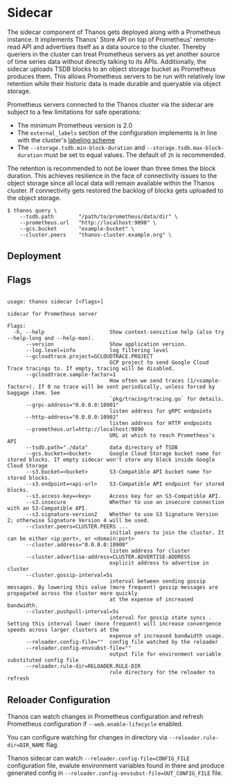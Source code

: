 # Sidecar

The sidecar component of Thanos gets deployed along with a Prometheus instance. It implements Thanos' Store API on top of Prometheus' remote-read API and advertises itself as a data source to the cluster. Thereby queriers in the cluster can treat Prometheus servers as yet another source of time series data without directly talking to its APIs.
Additionally, the sidecar uploads TSDB blocks to an object storage bucket as Prometheus produces them. This allows Prometheus servers to be run with relatively low retention while their historic data is made durable and queryable via object storage.

Prometheus servers connected to the Thanos cluster via the sidecar are subject to a few limitations for safe operations:

* The minimum Prometheus version is 2.0
* The `external_labels` section of the configuration implements is in line with the cluster's [labeling scheme](/docs-for-labeling-schemas)
* The `--storage.tsdb.min-block-duration` and `--storage.tsdb.max-block-duration` must be set to equal values. The default of `2h` is recommended.

The retention is recommended to not be lower than three times the block duration. This achieves resilience in the face of connectivity issues to the object storage since all local data will remain available within the Thanos cluster. If connectivity gets restored the backlog of blocks gets uploaded to the object storage.

```
$ thanos query \
    --tsdb.path        "/path/to/prometheus/data/dir" \
    --prometheus.url   "http://localhost:9090" \
    --gcs.bucket       "example-bucket" \
    --cluster.peers    "thanos-cluster.example.org" \
```

## Deployment

## Flags

[embedmd]:# (flags/sidecar.txt $)
```$

usage: thanos sidecar [<flags>]

sidecar for Prometheus server

Flags:
  -h, --help                     Show context-sensitive help (also try --help-long and --help-man).
      --version                  Show application version.
      --log.level=info           log filtering level
      --gcloudtrace.project=GCLOUDTRACE.PROJECT
                                 GCP project to send Google Cloud Trace tracings to. If empty, tracing will be disabled.
      --gcloudtrace.sample-factor=1
                                 How often we send traces (1/<sample-factor>). If 0 no trace will be sent periodically, unless forced by baggage item. See
                                 `pkg/tracing/tracing.go` for details.
      --grpc-address="0.0.0.0:10901"
                                 listen address for gRPC endpoints
      --http-address="0.0.0.0:10902"
                                 listen address for HTTP endpoints
      --prometheus.url=http://localhost:9090
                                 URL at which to reach Prometheus's API
      --tsdb.path="./data"       data directory of TSDB
      --gcs.bucket=<bucket>      Google Cloud Storage bucket name for stored blocks. If empty sidecar won't store any block inside Google Cloud Storage
      --s3.bucket=<bucket>       S3-Compatible API bucket name for stored blocks.
      --s3.endpoint=<api-url>    S3-Compatible API endpoint for stored blocks.
      --s3.access-key=<key>      Access key for an S3-Compatible API.
      --s3.insecure              Whether to use an insecure connection with an S3-Compatible API.
      --s3.signature-version2    Whether to use S3 Signature Version 2; otherwise Signature Version 4 will be used.
      --cluster.peers=CLUSTER.PEERS ...
                                 initial peers to join the cluster. It can be either <ip:port>, or <domain:port>
      --cluster.address="0.0.0.0:10900"
                                 listen address for cluster
      --cluster.advertise-address=CLUSTER.ADVERTISE-ADDRESS
                                 explicit address to advertise in cluster
      --cluster.gossip-interval=5s
                                 interval between sending gossip messages. By lowering this value (more frequent) gossip messages are propagated across the cluster more quickly
                                 at the expense of increased bandwidth.
      --cluster.pushpull-interval=5s
                                 interval for gossip state syncs . Setting this interval lower (more frequent) will increase convergence speeds across larger clusters at the
                                 expense of increased bandwidth usage.
      --reloader.config-file=""  config file watched by the reloader
      --reloader.config-envsubst-file=""
                                 output file for environment variable substituted config file
      --reloader.rule-dir=RELOADER.RULE-DIR
                                 rule directory for the reloader to refresh
```


## Reloader Configuration

Thanos can watch changes in Prometheus configuration and refresh Prometheus configuration if `--web.enable-lifecycle` enabled.

You can configure watching for changes in directory via `--reloader.rule-dir=DIR_NAME` flag.

Thanos sidecar can watch `--reloader.config-file=CONFIG_FILE` configuration file, evalute environment variables found in there and produce generated config in `--reloader.config-envsubst-file=OUT_CONFIG_FILE` file.

